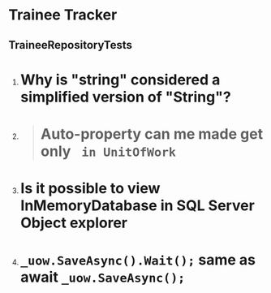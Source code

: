 # Trainee Tracker

## TraineeRepositoryTests

1. # Why is "string" considered a simplified version of "String"?

2. > # Auto-property can me made get only ` in UnitOfWork`

3. # Is it possible to view InMemoryDatabase in SQL Server Object explorer

4. #         `_uow.SaveAsync().Wait();` same as await `_uow.SaveAsync();`

   